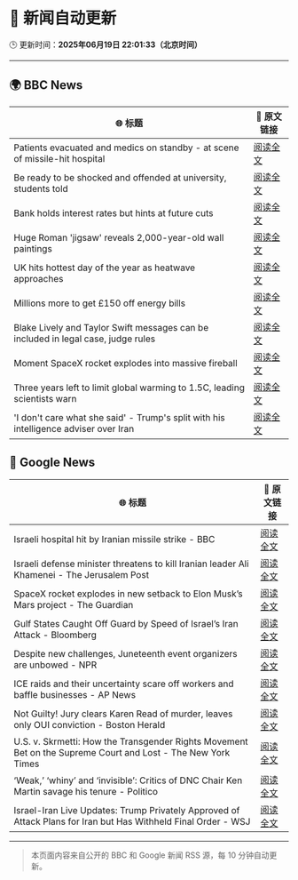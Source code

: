 # 🧠 新闻自动更新

🕒 更新时间：**2025年06月19日 22:01:33（北京时间）**

---

## 🌍 BBC News

| 🌐 标题 | 🔗 原文链接 |
|--------|-------------|
| Patients evacuated and medics on standby - at scene of missile-hit hospital | [阅读全文](https://www.bbc.com/news/videos/c3d1vlgkde7o) |
| Be ready to be shocked and offended at university, students told | [阅读全文](https://www.bbc.com/news/articles/c74z8l8vkx3o) |
| Bank holds interest rates but hints at future cuts | [阅读全文](https://www.bbc.com/news/articles/c98wyyk475no) |
| Huge Roman 'jigsaw' reveals 2,000-year-old wall paintings | [阅读全文](https://www.bbc.com/news/articles/c5y5w1ldz8do) |
| UK hits hottest day of the year as heatwave approaches | [阅读全文](https://www.bbc.com/news/articles/cm2z4rmyl0yo) |
| Millions more to get £150 off energy bills | [阅读全文](https://www.bbc.com/news/articles/cx2kym1pvn4o) |
| Blake Lively and Taylor Swift messages can be included in legal case, judge rules | [阅读全文](https://www.bbc.com/news/articles/c20n6jl83v8o) |
| Moment SpaceX rocket explodes into massive fireball | [阅读全文](https://www.bbc.com/news/videos/c1k87l7nre4o) |
| Three years left to limit global warming to 1.5C, leading scientists warn | [阅读全文](https://www.bbc.com/news/articles/cn4l927dj5zo) |
| 'I don't care what she said' - Trump's split with his intelligence adviser over Iran | [阅读全文](https://www.bbc.com/news/articles/c4g8d88y17jo) |

## 📰 Google News

| 🌐 标题 | 🔗 原文链接 |
|--------|-------------|
| Israeli hospital hit by Iranian missile strike - BBC | [阅读全文](https://news.google.com/rss/articles/CBMiWkFVX3lxTFBaZXNnd2NuYWRzTlp1ZHJyOEY5VGkxS0s0Rm0zbnlrVUxuMUgyb0ZaUUJ2am43bXktRE1SeFBGRENUTTAyWERiclNzVHg2N1pOMDRUNEhUSGw0QQ?oc=5) |
| Israeli defense minister threatens to kill Iranian leader Ali Khamenei - The Jerusalem Post | [阅读全文](https://news.google.com/rss/articles/CBMiXEFVX3lxTE5oeUxMbDFSOVNZdzdfaVhXV3V3NzFqdUczbEFBZzJqWFRHQ2FJZ3BUcHBWSFZLN25YSGl5ZGJXVkdXYjNMVnF2bVZNMzRzOUhfTDhBWTBWMURVaHFZ?oc=5) |
| SpaceX rocket explodes in new setback to Elon Musk’s Mars project - The Guardian | [阅读全文](https://news.google.com/rss/articles/CBMiuwFBVV95cUxOZmt2LU1TeTZsT01IN0kxelNHOUEzdEFma05icmQtUEFQTXN3LXhUdGtLb0ZMbXpKNXJtMDMzRHZwLTFLWTdYNFVyZXV0V2o1WjhEcWxvM0tua1cwOGE3OExwY3plMEt4RnVlSklzTC1HNEJEUkdDQlNIOGtOeHdnVFR0N2wxelpuR1hVSXNxTmt2bUFfb3lnM2c2UmRXVHdhVVduMk5rdHI0bmFrR0pHZ2c3ZjhtLWtacEVr?oc=5) |
| Gulf States Caught Off Guard by Speed of Israel’s Iran Attack - Bloomberg | [阅读全文](https://news.google.com/rss/articles/CBMisgFBVV95cUxNLUlndkhieUlwdWExclhHaHhIcXAzMkhWZ1NVdFlqd2RCR0d2Mnl3ZnFPaTdyX1pZRVlLd0FjYldCdnN0MWZvOUctT1A1aEY2dWh5aTVwRUZrbzVFejllanA5bmpsRG9PS2c3VHVRbmNvZkJ5amE3NlozSU1lYWZfVFhhdGhaMkI4Y2JYZWtGYktEM09EMnJLTzlRVThsZWFlbmtVblpWWF9rNnozTl94Undn?oc=5) |
| Despite new challenges, Juneteenth event organizers are unbowed - NPR | [阅读全文](https://news.google.com/rss/articles/CBMijAFBVV95cUxOVlNyYi1YNVRhWjNDZlZWYW15enVUQ0hnZWgwbGo3a0NXR0Y4ZWpGV0k3U3pyanROdVpKWXZwRzF1NG1TUHJ2bXp3NU9DVmR2UXd4YzhfSXo0dDBKbHJwcG5vdWNLenNHRlZidmptZEd4Z2dlU3lLVjhJUWxWWE03YzVpOHFJNE5qODB6WQ?oc=5) |
| ICE raids and their uncertainty scare off workers and baffle businesses - AP News | [阅读全文](https://news.google.com/rss/articles/CBMirAFBVV95cUxPWFVoRHJHUWkyWVpsOXFCOTdiVmhnZ1Fyb1hQbUhiRFQ5bFFEQk1UVm9pbEc3bGZoSVNnNV9fUmx5aFQ3cVAzcHlCbUduUkIxTjJobGJQS3RQbXZBX21jZkx5ZXlicnJDazdzVjBKVXdTVjVKSUNSd1d5WUcwaklrUHVwbzVnbWtiSEx6eHRZbHRaOGRMOXZoVEhxSmxrVXJxVUgwZDFycU14WGFS?oc=5) |
| Not Guilty! Jury clears Karen Read of murder, leaves only OUI conviction - Boston Herald | [阅读全文](https://news.google.com/rss/articles/CBMiqAFBVV95cUxORm8xd0JWQ0J4dzBwYjEzc1hnakpKbnFIN1MyR29EanAtVVlqdE8yZ0dWd1dfLURfR3dGVmg5R3hsczc1LTRreDRwSGh1WmZNaTl1QnNHQnQwMjllcTdJek9nWERpOG14cWhxd2Q2MkFjNGJMRkpYaTM3N215Qy13RWhpUDFBVXk3NDdaTWZ0TG1Rb2U2N0JMRjhxcXFmc0ZwMGxWS1FvVTTSAa4BQVVfeXFMT2VKNVQycURNdTJPREYyRDFDS3huY2tTT1l0aWhNQUhHckU5dEVQdGI3X0pOWEZiajR5U2JVNHdYTWQtQktJaDdjTVJlak9qbENCT1lYazBqWjNLTEVHOHF4RDE0UTRTNWFpRTFPS0phNjRJcXlaUUdfSWR0TWQzRjNsZ25IOUY4MVB4WVNkd005bENNYUgydUpYeDVKQ1JQT3lwR2swcnduTU1Od1RB?oc=5) |
| U.S. v. Skrmetti: How the Transgender Rights Movement Bet on the Supreme Court and Lost - The New York Times | [阅读全文](https://news.google.com/rss/articles/CBMilgFBVV95cUxQVGdvb3RGaV9qbG9hMXlrRWxHaE9sZ2RjZXZfNnQwa2NSN2V5OVRFdk1MZ29aSWtmMTJZQ2RqRjVqR0xZbjRpeGUwczN3SjVnN21vdzItZ3NPZWVuM1JxSFAxTXpNYWtMVDRPMWtMT0ZBWW9CaHlvZFJFQV85YVJ6OHo3a0NQenNXWDJZTGtrVFB3NGJxV2c?oc=5) |
| ‘Weak,’ ‘whiny’ and ‘invisible’: Critics of DNC Chair Ken Martin savage his tenure - Politico | [阅读全文](https://news.google.com/rss/articles/CBMiiAFBVV95cUxQZWNEVkpNcGFJakxLbkgtU1IyeG5GRjRsY1hEMkFYSEg5c1BtcjNkRS16THlldzgxa05kMmJ6bnFLcUxyVUIxM1R5TUhfVDFLbmo0NVFOVnZsZk15NVFTaVBHTURWQm5OX0R1T29RRmE5a1U3endwNkVtNFplUjJXVGFRYjRlc1BJ?oc=5) |
| Israel-Iran Live Updates: Trump Privately Approved of Attack Plans for Iran but Has Withheld Final Order - WSJ | [阅读全文](https://news.google.com/rss/articles/CBMiakFVX3lxTFBCcDlkWDhoY0pyQW9OSzNVamI5eDVsRjBQeDBhX2piNzA5VkVQbzcwcU43V0lHLTBWeDZpeThYck54eXVWdi11a0dPanFQc21TQ1dheGVtajNDWFRlZTU5NVRLQVc1MDNwTlE?oc=5) |

---
> 本页面内容来自公开的 BBC 和 Google 新闻 RSS 源，每 10 分钟自动更新。